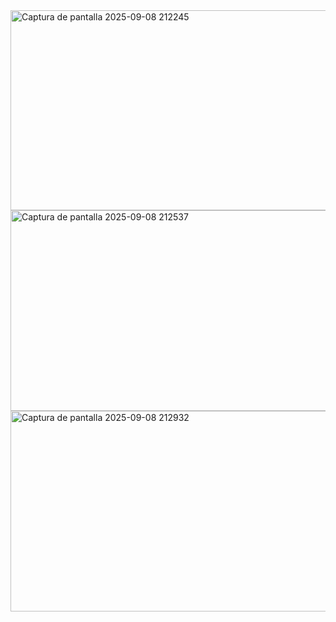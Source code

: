 <img width="775" height="320" alt="Captura de pantalla 2025-09-08 212245" src="https://github.com/user-attachments/assets/a6773036-0356-4bb7-8e41-b4af9a83bf1d" />
<img width="775" height="321" alt="Captura de pantalla 2025-09-08 212537" src="https://github.com/user-attachments/assets/67f593cc-09c3-40e3-933f-5cbc1f29516c" />
<img width="771" height="321" alt="Captura de pantalla 2025-09-08 212932" src="https://github.com/user-attachments/assets/433c7e3c-cce5-4476-8f54-9b8bf2824ee5" />
